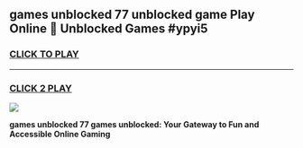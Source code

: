 
## games unblocked 77 unblocked game Play Online 👋 Unblocked Games #ypyi5
<h3>
<a href="https://premium.freeplayer.one?title=games_unblocked_77&ref=21F">CLICK TO PLAY</a></h3>
<hr>

<h3>
<a href="https://premium.freeplayer.one?title=games_unblocked_77&ref=21F">CLICK 2 PLAY</a>
  
</h3>

<a href="https://premium.freeplayer.one?title=games_unblocked_77&ref=21F/"><img src="https://clearcache.store/games.png"></a>


**games unblocked 77 games unblocked: Your Gateway to Fun and Accessible Online Gaming**
